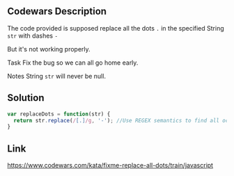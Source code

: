 ## Codewars Description
The code provided is supposed replace all the dots `.` in the specified String `str` with dashes `-`

But it's not working properly.

Task
Fix the bug so we can all go home early.

Notes
String `str` will never be null.

## Solution
```Javascript
var replaceDots = function(str) {
  return str.replace(/[.]/g, '-'); //Use REGEX semantics to find all occuracnes of '.' globally and replace with '-'
}
```

## Link
https://www.codewars.com/kata/fixme-replace-all-dots/train/javascript
